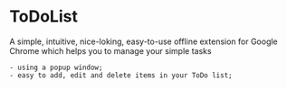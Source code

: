 ToDoList
========

A simple, intuitive, nice-loking, easy-to-use offline extension for Google Chrome which helps you to manage your simple tasks

    - using a popup window;
    - easy to add, edit and delete items in your ToDo list;

